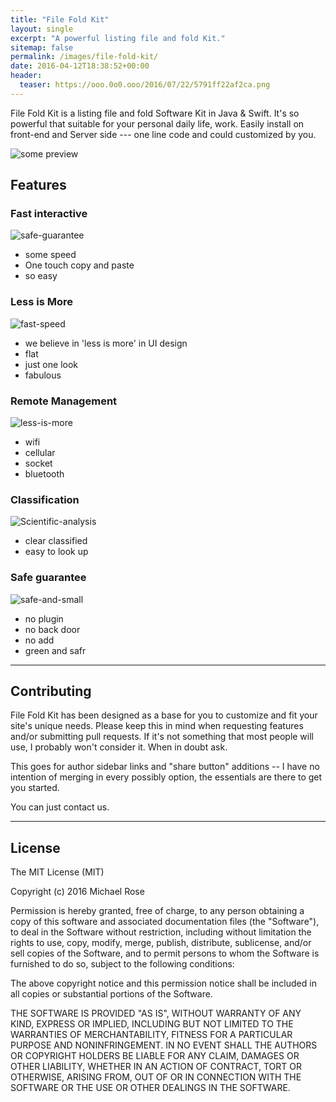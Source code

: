 ```yaml
---
title: "File Fold Kit"
layout: single
excerpt: "A powerful listing file and fold Kit."
sitemap: false
permalink: /images/file-fold-kit/
date: 2016-04-12T18:38:52+00:00
header:
  teaser: https://ooo.0o0.ooo/2016/07/22/5791ff22af2ca.png
---
```


File Fold Kit is a listing file and fold Software Kit in Java & Swift. It's so powerful that suitable for your personal daily life, work. Easily install on front-end and Server side --- one line code and could customized by you.

![some preview][1]

[1]: https://ooo.0o0.ooo/2016/07/22/5791ff22af2ca.png



## Features

### Fast interactive

![safe-guarantee](https://ooo.0o0.ooo/2016/07/22/5791feaeb3fc2.jpg)

- some speed
- One touch copy and paste
- so easy

### Less is More

![fast-speed](https://ooo.0o0.ooo/2016/07/22/5791feaeb660f.jpg)

- we believe in 'less is more' in UI design
- flat
- just one look
- fabulous



### Remote Management

![less-is-more](https://ooo.0o0.ooo/2016/07/22/5791feaeb7076.jpg)

- wifi
- cellular
- socket
- bluetooth

### Classification

![Scientific-analysis](https://ooo.0o0.ooo/2016/07/22/5791feaeba228.jpg)

- clear classified
- easy to look up


### Safe guarantee

![safe-and-small](https://ooo.0o0.ooo/2016/07/22/5791feaec2965.jpg)

- no plugin
- no back door
- no add
- green and safr


---

## Contributing

File Fold Kit has been designed as a base for you to customize and fit your site's unique needs. Please keep this in mind when requesting features and/or submitting pull requests. If it's not something that most people will use, I probably won't consider it. When in doubt ask. 

This goes for author sidebar links and "share button" additions -- I have no intention of merging in every possibly option, the essentials are there to get you started.

You can just contact us.

---

## License

The MIT License (MIT)

Copyright (c) 2016 Michael Rose

Permission is hereby granted, free of charge, to any person obtaining a copy
of this software and associated documentation files (the "Software"), to deal
in the Software without restriction, including without limitation the rights
to use, copy, modify, merge, publish, distribute, sublicense, and/or sell
copies of the Software, and to permit persons to whom the Software is
furnished to do so, subject to the following conditions:

The above copyright notice and this permission notice shall be included in all
copies or substantial portions of the Software.

THE SOFTWARE IS PROVIDED "AS IS", WITHOUT WARRANTY OF ANY KIND, EXPRESS OR
IMPLIED, INCLUDING BUT NOT LIMITED TO THE WARRANTIES OF MERCHANTABILITY,
FITNESS FOR A PARTICULAR PURPOSE AND NONINFRINGEMENT. IN NO EVENT SHALL THE
AUTHORS OR COPYRIGHT HOLDERS BE LIABLE FOR ANY CLAIM, DAMAGES OR OTHER
LIABILITY, WHETHER IN AN ACTION OF CONTRACT, TORT OR OTHERWISE, ARISING FROM,
OUT OF OR IN CONNECTION WITH THE SOFTWARE OR THE USE OR OTHER DEALINGS IN THE
SOFTWARE.
